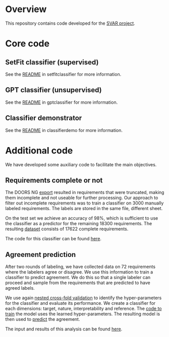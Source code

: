 # Overview

This repository contains code developed for the [SVAR project](https://www.bth.se/eng/research/research-areas/software-engineering/requirements-engineering/systematic-verification-and-acceptance-of-requirements-svar/).

# Core code

## SetFit classifier (supervised)
See the [README](setfitclassifier/README.md) in setfitclassifier for more information.

## GPT classifier (unsupervised)
See the [README](gptclassifier/README.md) in gptclassifier for more information.

## Classifier demonstrator
See the [README](classifierdemo/README.md) in classifierdemo for more information.

# Additional code
We have developed some auxiliary code to facilitate the main objectives.

## Requirements complete or not
The DOORS NG [export](data/TRVInfra_all_only_requirements_202312.xlsx) resulted in requirements that were truncated, making them incomplete and not useable for further processing. Our approach to filter out incomplete requirements was to train a classifier on 3000 manually labeled requirements. The labels are stored in the same file, different sheet.

On the test set we achieve an accuracy of 98%, which is sufficient to use the classifier as a predictor for the remaining 18300 requirements. The resulting [dataset](data/trvinfra_requirements_all_complete.csv) consists of 17622 complete requirements.

The code for this classifier can be found [here](rcon/).

## Agreement prediction
After two rounds of labeling, we have collected data on 72 requirements where the labelers agree or disagree. We use this information to train a classifier to predict agreement. We do this so that a single labeler can proceed and sample from the requirements that are predicted to have agreed labels.

We use again [nested cross-fold validation](setfitclassifier/nested_crossvalidation.py) to identify the hyper-parameters for the classifier and evaluate its performance. We create a classifier for each dimensions: target, nature, interpretability and reference. The [code to train](setfitclassifier/train_agreement.py) the model uses the learned hyper-parameters. The resulting model is then used to [predict](setfitclassifier/predict_agreement.py) the agreement.


The input and results of this analysis can be found [here](data/agreement_classification).

